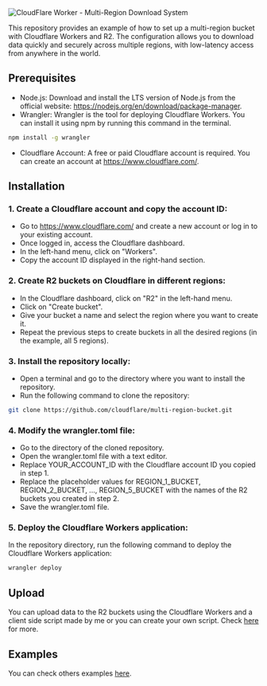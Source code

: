 <img alt="CloudFlare Worker - Multi-Region Download System" src="https://www.raulcarini.dev/api/dynamic-og?title=CloudFlare%20Worker&description=Multi-Region%20R2%20Bucket%20System">

This repository provides an example of how to set up a multi-region bucket with Cloudflare Workers and R2. The configuration allows you to download data quickly and securely across multiple regions, with low-latency access from anywhere in the world.

## Prerequisites
- Node.js: Download and install the LTS version of Node.js from the official website: https://nodejs.org/en/download/package-manager.
- Wrangler: Wrangler is the tool for deploying Cloudflare Workers. You can install it using npm by running this command in the terminal.
```bash
npm install -g wrangler
```

- Cloudflare Account: A free or paid Cloudflare account is required. You can create an account at https://www.cloudflare.com/.

## Installation

### 1. Create a Cloudflare account and copy the account ID:

- Go to https://www.cloudflare.com/ and create a new account or log in to your existing account.
- Once logged in, access the Cloudflare dashboard.
- In the left-hand menu, click on "Workers".
- Copy the account ID displayed in the right-hand section.

### 2. Create R2 buckets on Cloudflare in different regions:

- In the Cloudflare dashboard, click on "R2" in the left-hand menu.
- Click on "Create bucket".
- Give your bucket a name and select the region where you want to create it.
- Repeat the previous steps to create buckets in all the desired regions (in the example, all 5 regions).

### 3. Install the repository locally:

- Open a terminal and go to the directory where you want to install the repository.
- Run the following command to clone the repository:

```bash
git clone https://github.com/cloudflare/multi-region-bucket.git
```

### 4. Modify the wrangler.toml file:

- Go to the directory of the cloned repository.
- Open the wrangler.toml file with a text editor.
- Replace YOUR_ACCOUNT_ID with the Cloudflare account ID you copied in step 1.
- Replace the placeholder values for REGION_1_BUCKET, REGION_2_BUCKET, ..., REGION_5_BUCKET with the names of the R2 buckets you created in step 2.
- Save the wrangler.toml file.

### 5. Deploy the Cloudflare Workers application:

In the repository directory, run the following command to deploy the Cloudflare Workers application:

```bash
wrangler deploy
```

## Upload
You can upload data to the R2 buckets using the Cloudflare Workers and a client side script made by me or you can create your own script. Check [here](./src/upload/README.md) for more.

## Examples
You can check others examples [here](./src/examples/).